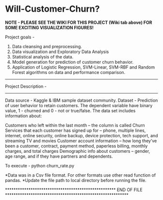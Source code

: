 # Will-Customer-Churn?
**NOTE - PLEASE SEE THE WIKI FOR THIS PROJECT (Wiki tab above) FOR SOME EXCITING VISUALIZATION FIGURES!**

Project goals -
1. Data cleansing and preprocessing.
2. Data visualization and Exploratory Data Analysis
3. Statistical analysis of the data.
4. Model generation for prediction of customer churn behavior.
5. Application of Logistic Regression, SVM-Linear, SVM-RBF and Random Forest algorithms on data and performance comparison.

******************************************
Project Description -
******************************************
Data source - Kaggle & IBM sample dataset community.
Dataset - Prediction of user behavior to retain customers. The dependent variable have binary value, 1 - churned and 0 - not or true/false. The data set includes information about:

Customers who left within the last month – the column is called Churn
Services that each customer has signed up for – phone, multiple lines, internet, online security, online backup, device protection, tech support, and streaming TV and movies
Customer account information – how long they’ve been a customer, contract, payment method, paperless billing, monthly charges, and total charges
Demographic info about customers – gender, age range, and if they have partners and dependents.

To execute - python churn_rate.py

*Data was in a Csv file format. For other formats use other read function of pandas.
*Update the file path to local directory before running the file.


**************************************************** END OF FILE **********************************************************
